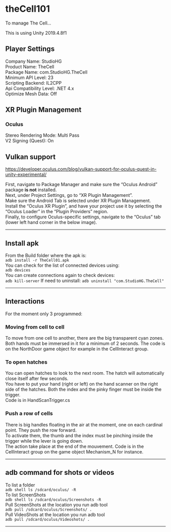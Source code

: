 # theCell101
To manage The Cell...

This is using Unity 2019.4.8f1

## Player Settings
Company Name: StudioHG  
Product Name: TheCell  
Package Name: com.StudioHG.TheCell  
Minimum API Level: 23  
Scripting Backend: IL2CPP  
Api Compatibility Level: .NET 4.x  
Optimize Mesh Data: Off  

## XR Plugin Management
### Oculus
Stereo Rendering Mode: Multi Pass  
V2 Signing (Quest): On

## Vulkan support
https://developer.oculus.com/blog/vulkan-support-for-oculus-quest-in-unity-experimental/  

First, navigate to Package Manager and make sure the “Oculus Android” package **is not** installed.  
Next, under Project Settings, go to “XR Plugin Management”.  
Make sure the Android Tab is selected under XR Plugin Management.  
Install the “Oculus XR Plugin”, and have your project use it by selecting the “Oculus Loader” in the “Plugin Providers” region.  
Finally, to configure Oculus-specific settings, navigate to the “Oculus” tab (lower left hand corner in the below image).  

---------------------------------------------

## Install apk
From the Build folder where the apk is:  
``` adb install -r TheCell01.apk ```  
You can check for the list of connected devices using:  
``` adb devices ```  
You can create connections again to check devices:  
``` adb kill-server ```
If need to uninstall:
``` adb uninstall "com.StudioHG.TheCell" ```

---------------------------------------------  
  
## Interactions
For the moment only 3 programmed:  
### Moving from cell to cell 
To move from one cell to another, there are the big transparent cyan zones.  
Both hands must be immersed in it for a minimum of 2 seconds. The code is on the NorthDoor game object for example in the CellInteract group.  
### To open hatches  
You can open hatches to look to the next room. The hatch will automatically close itself after few seconds.  
You have to put your hand (right or left) on the hand scanner on the right side of the hatches. Both the index and the pinky finger must be inside the trigger.  
Code is in HandScanTrigger.cs  
### Push a row of cells
There is big handles floating in the air at the moment, one on each cardinal point. They push the row forward.  
To activate them, the thumb and the index must be pinching inside the trigger while the lever is going down.  
The action take place at the end of the mouvement. Code is in the CellInteract group on the game object Mechanism_N for instance.

---------------------------------------------  

## adb command for shots or videos
To list a folder  
``` adb shell ls /sdcard/oculus/ -R ```  
To list ScreenShots  
``` adb shell ls /sdcard/oculus/Screenshots -R ```  
Pull ScreenShots at the location you run adb tool  
``` adb pull /sdcard/oculus/Screenshots/ . ```  
Pull VideoShots at the location you run adb tool  
``` adb pull /sdcard/oculus/Videoshots/ . ```  

---------------------------------------------  

